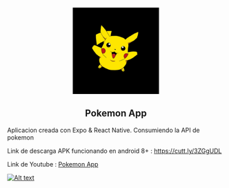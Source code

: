 <p align="center"><a href="https://github.com/lyswhut/lx-music-mobile"><img width="200" src="https://github.com/Leancba/Pokedex/blob/main/assets/icono.png" alt="lx-music logo"></a></p>


<h2 align="center">Pokemon App</h2>

Aplicacion creada con Expo & React Native. Consumiendo la API de pokemon

Link de descarga APK funcionando en android 8+ : https://cutt.ly/3ZGgUDL

Link de Youtube :  [Pokemon App](https://www.youtube.com/watch?v=A9ISS3ukNos)

[![Alt text](https://img.youtube.com/vi/A9ISS3ukNos/0.jpg)](https://www.youtube.com/watch?v=A9ISS3ukNos)




